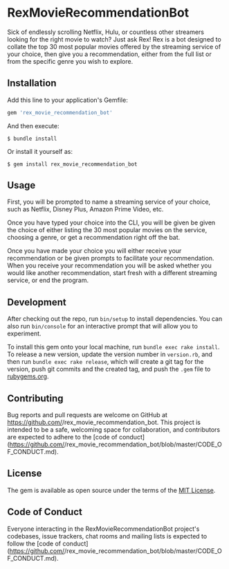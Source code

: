 # RexMovieRecommendationBot

Sick of endlessly scrolling Netflix, Hulu, or countless other streamers looking for the right movie to watch?
Just ask Rex! Rex is a bot designed to collate the top 30 most popular movies offered by the streaming service of your choice, then give you a recommendation, either from the full list or from the specific genre you wish to explore.

## Installation

Add this line to your application's Gemfile:

```ruby
gem 'rex_movie_recommendation_bot'
```

And then execute:

    $ bundle install

Or install it yourself as:

    $ gem install rex_movie_recommendation_bot

## Usage

First, you will be prompted to name a streaming service of your choice, such as Netflix, Disney Plus, Amazon Prime Video, etc.

Once you have typed your choice into the CLI, you will be given be given the choice of either listing the 30 most popular movies on the service, choosing a genre, or get a recommendation right off the bat.

Once you have made your choice you will either receive your recommendation or be given prompts to facilitate your recommendation. When you receive your recommendation you will be asked whether you would like another recommendation, start fresh with a different streaming service, or end the program.

## Development

After checking out the repo, run `bin/setup` to install dependencies. You can also run `bin/console` for an interactive prompt that will allow you to experiment.

To install this gem onto your local machine, run `bundle exec rake install`. To release a new version, update the version number in `version.rb`, and then run `bundle exec rake release`, which will create a git tag for the version, push git commits and the created tag, and push the `.gem` file to [rubygems.org](https://rubygems.org).

## Contributing

Bug reports and pull requests are welcome on GitHub at https://github.com/<github username>/rex_movie_recommendation_bot. This project is intended to be a safe, welcoming space for collaboration, and contributors are expected to adhere to the [code of conduct](https://github.com/<github username>/rex_movie_recommendation_bot/blob/master/CODE_OF_CONDUCT.md).

## License

The gem is available as open source under the terms of the [MIT License](https://opensource.org/licenses/MIT).

## Code of Conduct

Everyone interacting in the RexMovieRecommendationBot project's codebases, issue trackers, chat rooms and mailing lists is expected to follow the [code of conduct](https://github.com/<github username>/rex_movie_recommendation_bot/blob/master/CODE_OF_CONDUCT.md).
